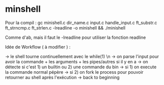 # minshell

Pour la compil : gc minishell.c dir_name.c input.c handle_input.c ft_substr.c ft_strncmp.c ft_strlen.c -lreadline -o minishell && ./minishell

Comme d'ab, mais il faut le -lreadline pour utiliser la fonction readline

Idée de Workflow ( à modifier ) :

-> le shell tourne continuellement avec le while(1) \n
-> on parse l'input pour avoir la commande + les arguments + les pipes/autres si il y en a
-> on détecte si c'est 1) un builtin ou 2) une commande du bin
-> si 1) on execute la commande normal pépère
-> si 2) on fork le process pour pouvoir retourner au shell après l'exécution
-> back to beginning
